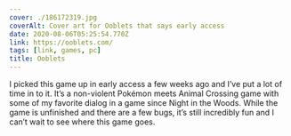 ```yaml
---
cover: ./186172319.jpg
coverAlt: Cover art for Ooblets that says early access
date: 2020-08-06T05:25:54.770Z
link: https://ooblets.com/
tags: [link, games, pc]
title: Ooblets
---
```


I picked this game up in early access a few weeks ago and I’ve put a lot of time in to it. It’s a non-violent Pokémon meets Animal Crossing game with some of my favorite dialog in a game since Night in the Woods. While the game is unfinished and there are a few bugs, it’s still incredibly fun and I can’t wait to see where this game goes.
